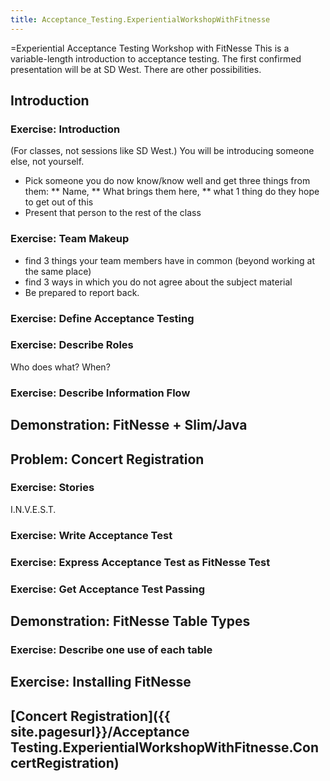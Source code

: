 ```yaml
---
title: Acceptance_Testing.ExperientialWorkshopWithFitnesse
---
```

 =Experiential Acceptance Testing Workshop with FitNesse
This is a variable-length introduction to acceptance testing. The first confirmed presentation will be at SD West. There are other possibilities.

## Introduction
### Exercise: Introduction
(For classes, not sessions like SD West.)
You will be introducing someone else, not yourself.
* Pick someone you do now know/know well and get three things from them:
** Name, 
** What brings them here, 
** what 1 thing do they hope to get out of this
* Present that person to the rest of the class

### Exercise: Team Makeup
* find 3 things your team members have in common (beyond working at the same place)
* find 3 ways in which you do not agree about the subject material
* Be prepared to report back.

### Exercise: Define Acceptance Testing

### Exercise: Describe Roles
Who does what?
When?

### Exercise: Describe Information Flow

## Demonstration: FitNesse + Slim/Java

## Problem: Concert Registration

### Exercise: Stories
I.N.V.E.S.T.

### Exercise: Write Acceptance Test

### Exercise: Express Acceptance Test as FitNesse Test

### Exercise: Get Acceptance Test Passing

## Demonstration: FitNesse Table Types

### Exercise: Describe one use of each table

## Exercise: Installing FitNesse
 

## [Concert Registration]({{ site.pagesurl}}/Acceptance Testing.ExperientialWorkshopWithFitnesse.ConcertRegistration)